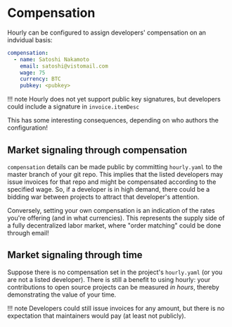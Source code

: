 # Compensation

Hourly can be configured to assign developers' compensation on an indvidual basis:

```yaml
compensation:
  - name: Satoshi Nakamoto
    email: satoshi@vistomail.com
    wage: 75
    currency: BTC
    pubkey: <pubkey>
```

!!! note
    Hourly does not yet support public key signatures, but developers could include a signature in `invoice.itemDesc`

This has some interesting consequences, depending on who authors the configuration!


## Market signaling through compensation

`compensation` details can be made public by committing `hourly.yaml` to the master branch of your git repo. This implies that the listed developers may issue invoices for that repo and might be compensated according to the specified wage. So, if a developer is in high demand, there could be a bidding war between projects to attract that developer's attention.

Conversely, setting your own compensation is an indication of the rates you're offering (and in what currencies). This represents the supply side of a fully decentralized labor market, where "order matching" could be done through email!


## Market signaling through time

Suppose there is no compensation set in the project's `hourly.yaml` (or you are not a listed developer). There is still a benefit to using hourly: your contributions to open source projects can be measured *in hours*, thereby demonstrating the value of your time. 

!!! note
    Developers could still issue invoices for any amount, but there is no expectation that maintainers would pay (at least not publicly).

